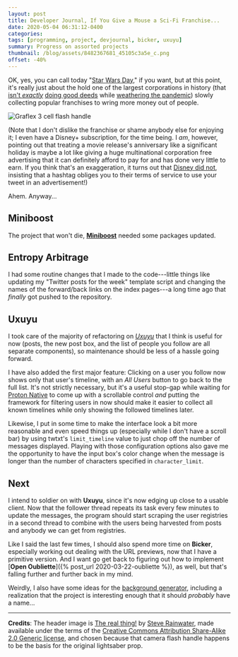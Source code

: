 ```yaml
---
layout: post
title: Developer Journal, If You Give a Mouse a Sci-Fi Franchise...
date: 2020-05-04 06:31:12-0400
categories:
tags: [programming, project, devjournal, bicker, uxuyu]
summary: Progress on assorted projects
thumbnail: /blog/assets/8482367681_45105c3a5e_c.png
offset: -40%
---
```


OK, yes, you can call today "[Star Wars Day](https://en.wikipedia.org/wiki/Star_Wars_Day)," if you want, but at this point, it's really just about the hold one of the largest corporations in history (that [isn't *exactly*](https://www.ft.com/content/db574838-0f40-41ce-9bcd-75039f8cb288) [doing good deeds](https://www.latimes.com/entertainment-arts/business/story/2020-04-02/disney-to-furlough-employees-amid-coronavirus-crisis) while [weathering the pandemic](https://www.latimes.com/entertainment-arts/business/story/2020-03-20/disney-coronavirus-6-billion-dollars)) slowly collecting popular franchises to wring more money out of people.

![Graflex 3 cell flash handle](/blog/assets/8482367681_45105c3a5e_c.png "Graflex 3 cell flash handle")

(Note that I don't dislike the franchise or shame anybody else for enjoying it; I even have a Disney+ subscription, for the time being.  I *am*, however, pointing out that treating a movie release's anniversary like a significant holiday is maybe a lot like giving a huge multinational corporation free advertising that it can definitely afford to pay for and has done very little to earn.  If you think that's an exaggeration, it turns out that [Disney did not](https://www.fastcompany.com/90497702/disney-lawyers-ruin-the-fun-for-some-star-wars-fans-maythe4th-celebration), insisting that a hashtag obliges you to their terms of service to use your tweet in an advertisement!)

Ahem.  Anyway...

## Miniboost

The project that won't die, [**Miniboost**](https://github.com/jcolag/Miniboost) needed some packages updated.

## Entropy Arbitrage

I had some routine changes that I made to the code---little things like updating my "Twitter posts for the week" template script and changing the names of the forward/back links on the index pages---a long time ago that *finally* got pushed to the repository.

## Uxuyu

I took care of the majority of refactoring on [*Uxuyu*](https://github.com/jcolag/Uxuyu) that I think is useful for now (posts, the new post box, and the list of people you follow are all separate components), so maintenance should be less of a hassle going forward.

I have also added the first major feature:  Clicking on a user you follow now shows only that user's timeline, with an *All Users* button to go back to the full list.  It's not strictly necessary, but it's a useful stop-gap while waiting for [Proton Native](https://proton-native.js.org/#/) to come up with a scrollable control *and* putting the framework for filtering users in now should make it easier to collect all known timelines while only showing the followed timelines later.

Likewise, I put in some time to make the interface look a bit more reasonable and even speed things up (especially while I don't have a scroll bar) by using twtxt's `limit_timeline` value to just chop off the number of messages displayed.  Playing with those configuration options also gave me the opportunity to have the input box's color change when the message is longer than the number of characters specified in `character_limit`.

## Next

I intend to soldier on with **Uxuyu**, since it's now edging up close to a usable client.  Now that the follower thread repeats its task every few minutes to update the messages, the program should start scraping the user registries in a second thread to combine with the users being harvested from posts and anybody we can get from registries.

Like I said the last few times, I should also spend more time on **Bicker**, especially working out dealing with the URL previews, now that I have a primitive version.  And I want go get back to figuring out how to implement [**Open Oubliette**]({% post_url 2020-03-22-oubliette %}), as well, but that's falling further and further back in my mind.

Weirdly, I also have some ideas for the [background generator](https://github.com/jcolag/background-generator), including a realization that the project is interesting enough that it should *probably* have a name...

* * *

**Credits**:  The header image is [The real thing!](https://www.flickr.com/photos/steevithak/8482367681/) by [Steve Rainwater](https://www.flickr.com/photos/steevithak/), made available under the terms of the [Creative Commons Attribution Share-Alike 2.0 Generic license](https://creativecommons.org/licenses/by-sa/2.0/), and chosen because that camera flash handle happens to be the basis for the original lightsaber prop.
